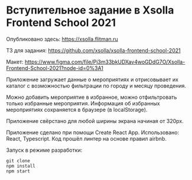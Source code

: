 # Вступительное задание в Xsolla Frontend School 2021

Опубликовано здесь: 
https://xsolla.flitman.ru

ТЗ для задания: https://github.com/xsolla/xsolla-frontend-school-2021

Макет: https://www.figma.com/file/Pj3m33bkUDXav4woGDdG7O/Xsolla-Frontend-School-2021?node-id=0%3A1

Приложение загружает данные о мероприятиях и отрисовывает их каталог с возможностью фильтрации по городу и месяцу проведения. 

Можно добавить мероприятие в избранное, можно отфильтровать только избранные мероприятия. Информация об избранных мероприятиях сохраняется в браузере (в localStorage).

Приложение свёрстано для любой ширины экрана начиная от 320px. 

Приложение сделано при помощи Create React App. Использовано: React, Typescript. Код прошёл линтер на основе правил airbnb. 

Запуск в режиме разработки: 
```
git clone
npm install
npm start
```
